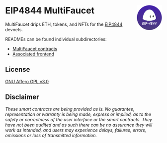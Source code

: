 # EIP4844 MultiFaucet <a href="#"><img align="right" src="./frontend/public/logo.png" height="80px" /></a>

MultiFaucet drips ETH, tokens, and NFTs for the [EIP4844](https://www.eip4844.com) devnets.

READMEs can be found individual subdirectories:

- [MultiFaucet contracts](https://github.com/0xGabi/MultiFaucet/tree/master/contracts)
- [Associated frontend](https://github.com/0xGabi/MultiFaucet/tree/master/frontend)

## License

[GNU Affero GPL v3.0](https://github.com/Anish-Agnihotri/MultiFaucet/blob/master/LICENSE)

## Disclaimer

_These smart contracts are being provided as is. No guarantee, representation or warranty is being made, express or implied, as to the safety or correctness of the user interface or the smart contracts. They have not been audited and as such there can be no assurance they will work as intended, and users may experience delays, failures, errors, omissions or loss of transmitted information._
